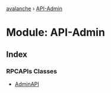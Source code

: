 [avalanche](../README.md) › [API-Admin](api_admin.md)

# Module: API-Admin

## Index

### RPCAPIs Classes

* [AdminAPI](../classes/api_admin.adminapi.md)
